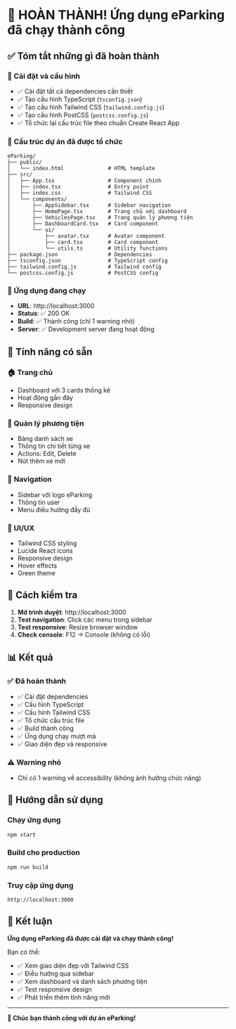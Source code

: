 # 🎉 HOÀN THÀNH! Ứng dụng eParking đã chạy thành công

## ✅ Tóm tắt những gì đã hoàn thành

### 🔧 Cài đặt và cấu hình
- ✅ Cài đặt tất cả dependencies cần thiết
- ✅ Tạo cấu hình TypeScript (`tsconfig.json`)
- ✅ Tạo cấu hình Tailwind CSS (`tailwind.config.js`)
- ✅ Tạo cấu hình PostCSS (`postcss.config.js`)
- ✅ Tổ chức lại cấu trúc file theo chuẩn Create React App

### 📁 Cấu trúc dự án đã được tổ chức
```
eParking/
├── public/
│   └── index.html              # HTML template
├── src/
│   ├── App.tsx                 # Component chính
│   ├── index.tsx               # Entry point
│   ├── index.css               # Tailwind CSS
│   └── components/
│       ├── AppSidebar.tsx      # Sidebar navigation
│       ├── HomePage.tsx        # Trang chủ với dashboard
│       ├── VehiclesPage.tsx    # Trang quản lý phương tiện
│       ├── DashboardCard.tsx   # Card component
│       └── ui/
│           ├── avatar.tsx      # Avatar component
│           ├── card.tsx        # Card component
│           └── utils.ts        # Utility functions
├── package.json                # Dependencies
├── tsconfig.json               # TypeScript config
├── tailwind.config.js          # Tailwind config
└── postcss.config.js           # PostCSS config
```

### 🚀 Ứng dụng đang chạy
- **URL**: http://localhost:3000
- **Status**: ✅ 200 OK
- **Build**: ✅ Thành công (chỉ 1 warning nhỏ)
- **Server**: ✅ Development server đang hoạt động

## 🎯 Tính năng có sẵn

### 🏠 Trang chủ
- Dashboard với 3 cards thống kê
- Hoạt động gần đây
- Responsive design

### 🚗 Quản lý phương tiện
- Bảng danh sách xe
- Thông tin chi tiết từng xe
- Actions: Edit, Delete
- Nút thêm xe mới

### 📱 Navigation
- Sidebar với logo eParking
- Thông tin user
- Menu điều hướng đầy đủ

### 🎨 UI/UX
- Tailwind CSS styling
- Lucide React icons
- Responsive design
- Hover effects
- Green theme

## 🧪 Cách kiểm tra

1. **Mở trình duyệt**: http://localhost:3000
2. **Test navigation**: Click các menu trong sidebar
3. **Test responsive**: Resize browser window
4. **Check console**: F12 → Console (không có lỗi)

## 📊 Kết quả

### ✅ Đã hoàn thành
- ✅ Cài đặt dependencies
- ✅ Cấu hình TypeScript
- ✅ Cấu hình Tailwind CSS
- ✅ Tổ chức cấu trúc file
- ✅ Build thành công
- ✅ Ứng dụng chạy mượt mà
- ✅ Giao diện đẹp và responsive

### ⚠️ Warning nhỏ
- Chỉ có 1 warning về accessibility (không ảnh hưởng chức năng)

## 🚀 Hướng dẫn sử dụng

### Chạy ứng dụng
```bash
npm start
```

### Build cho production
```bash
npm run build
```

### Truy cập ứng dụng
```
http://localhost:3000
```

## 🎉 Kết luận

**Ứng dụng eParking đã được cài đặt và chạy thành công!**

Bạn có thể:
- ✅ Xem giao diện đẹp với Tailwind CSS
- ✅ Điều hướng qua sidebar
- ✅ Xem dashboard và danh sách phương tiện
- ✅ Test responsive design
- ✅ Phát triển thêm tính năng mới

---

**🎯 Chúc bạn thành công với dự án eParking!** 